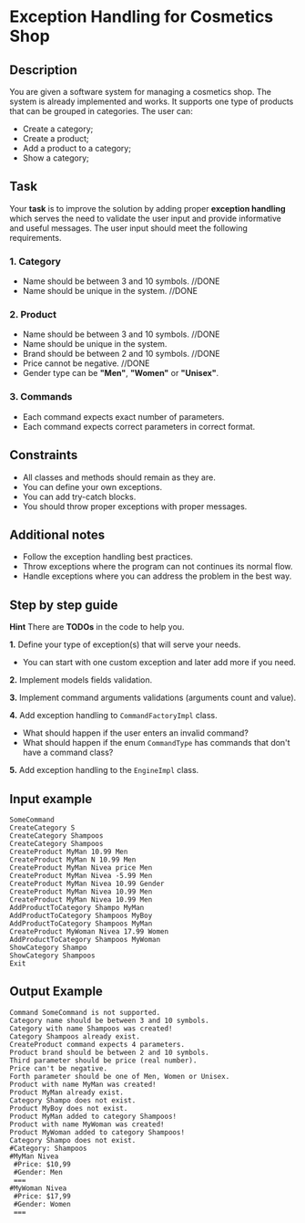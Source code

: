# Exception Handling for Cosmetics Shop

## Description
You are given a software system for managing a cosmetics shop. The system is already implemented and works. It supports one type of products that can be grouped in categories. The user can:
- Create a category;
- Create a product;
- Add a product to a category;
- Show a category;

## Task
Your **task** is to improve the solution by adding proper **exception handling**
which serves the need to validate the user input and provide informative and useful messages.
The user input should meet the following requirements.

### 1. Category                                     
- Name should be between 3 and 10 symbols.    //DONE
- Name should be unique in the system.        //DONE

### 2. Product
- Name should be between 3 and 10 symbols.     //DONE
- Name should be unique in the system.
- Brand should be between 2 and 10 symbols.    //DONE
- Price cannot be negative.                    //DONE       
- Gender type can be **"Men"**, **"Women"** or **"Unisex"**. 

### 3. Commands
- Each command expects exact number of parameters.
- Each command expects correct parameters in correct format.

## Constraints
- All classes and methods should remain as they are.
- You can define your own exceptions.
- You can add try-catch blocks.
- You should throw proper exceptions with proper messages.

## Additional notes
- Follow the exception handling best practices.
- Throw exceptions where the program can not continues its normal flow.
- Handle exceptions where you can address the problem in the best way.

## Step by step guide

**Hint** There are **TODOs** in the code to help you.

**1.** Define your type of exception(s) that will serve your needs.

- You can start with one custom exception and later add more if you need.

**2.** Implement models fields validation.

**3.** Implement command arguments validations (arguments count and value).

**4.** Add exception handling to `CommandFactoryImpl` class.

- What should happen if the user enters an invalid command?
- What should happen if the enum `CommandType` has commands that don't have a command class?

**5.** Add exception handling to the `EngineImpl` class.

## Input example

```
SomeCommand
CreateCategory S
CreateCategory Shampoos
CreateCategory Shampoos
CreateProduct MyMan 10.99 Men
CreateProduct MyMan N 10.99 Men
CreateProduct MyMan Nivea price Men
CreateProduct MyMan Nivea -5.99 Men
CreateProduct MyMan Nivea 10.99 Gender
CreateProduct MyMan Nivea 10.99 Men
CreateProduct MyMan Nivea 10.99 Men
AddProductToCategory Shampo MyMan
AddProductToCategory Shampoos MyBoy
AddProductToCategory Shampoos MyMan
CreateProduct MyWoman Nivea 17.99 Women
AddProductToCategory Shampoos MyWoman
ShowCategory Shampo
ShowCategory Shampoos
Exit
```

## Output Example

```
Command SomeCommand is not supported.
Category name should be between 3 and 10 symbols.
Category with name Shampoos was created!
Category Shampoos already exist.
CreateProduct command expects 4 parameters.
Product brand should be between 2 and 10 symbols.
Third parameter should be price (real number).
Price can't be negative.
Forth parameter should be one of Men, Women or Unisex.
Product with name MyMan was created!
Product MyMan already exist.
Category Shampo does not exist.
Product MyBoy does not exist.
Product MyMan added to category Shampoos!
Product with name MyWoman was created!
Product MyWoman added to category Shampoos!
Category Shampo does not exist.
#Category: Shampoos
#MyMan Nivea
 #Price: $10,99
 #Gender: Men
 ===
#MyWoman Nivea
 #Price: $17,99
 #Gender: Women
 ===
```